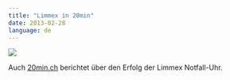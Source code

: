 ```yaml
---
title: "Limmex in 20min"
date: 2013-02-28
language: de
---
```


![](/images/tumblr_mixyuhsdgd1s5gaabo1_1280.png)

Auch [20min.ch](http://www.20min.ch/digital/news/story/Diese-Schweizer-Uhr-rettet-Leben-25280494) berichtet über den Erfolg der Limmex Notfall-Uhr.
